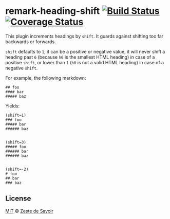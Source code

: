 # remark-heading-shift [![Build Status][build-badge]][build-status] [![Coverage Status][coverage-badge]][coverage-status]

This plugin increments headings by `shift`. It guards against shifting too far backwards or forwards.

`shift` defaults to `1`, it can be a positive or negative value, it will never shift a heading past `6` (because `h6` is the smallest HTML heading) in case of a positive `shift`, or lower than `1` (`h0` is not a valid HTML heading) in case of a negative `shift`.

For example, the following markdown:

    ## foo
    #### bar
    ##### baz

Yields:

    (shift=1)
    ### foo
    ##### bar
    ###### baz


    (shift=3)
    ##### foo
    ###### bar
    ###### baz


    (shift=-2)
    # foo
    ## bar
    ### baz

## License

[MIT][license] © [Zeste de Savoir][zds]

<!-- Definitions -->

[build-badge]: https://img.shields.io/travis/zestedesavoir/zmarkdown.svg

[build-status]: https://travis-ci.org/zestedesavoir/zmarkdown

[coverage-badge]: https://img.shields.io/coveralls/zestedesavoir/zmarkdown.svg

[coverage-status]: https://coveralls.io/github/zestedesavoir/zmarkdown

[license]: https://github.com/zestedesavoir/zmarkdown/blob/master/packages/remark-ping/LICENSE-MIT

[zds]: https://zestedesavoir.com

[npm]: https://www.npmjs.com/package/remark-ping

[mdast]: https://github.com/syntax-tree/mdast/blob/master/readme.md

[remark]: https://github.com/wooorm/remark

[rehype]: https://github.com/wooorm/rehype

[parent]: https://github.com/syntax-tree/unist#parent
